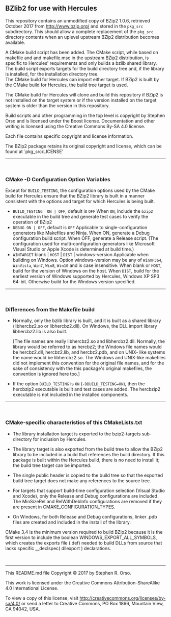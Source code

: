 ## BZlib2 for use with Hercules

This repository contains an unmodified copy of BZip2 1.0.6, retrieved
October 2017 from http://www.bzip.org/ and stored in the `pkg_src`
subdirectory.  This should allow a complete replacement of the `pkg_src`
directory contents when an uplevel upstream BZip2 distribution becomes
available.

A CMake build script has been added.  The CMake script, while based on
makefile and and makefile.msc in the upstream BZip2 distribution, is
specific to Hercules' requirements and only builds a bzlib shared
library. The build script exports targets for the build directory tree
and, if the library is installed, for the installation directory tree.  
The CMake build for Hercules can import either target.  If BZip2 is 
built by the CMake build for Hercules, the build tree target is used.

The CMake build for Hercules will clone and build this repository if
BZip2 is not installed on the target system or if the version installed
on the target system is older than the version in this repository.

Build scripts and other programming in the top level is copyright by
Stephen Orso and is licensed under the Boost license.   Documentation
and other writing is licensed using the Creative Commons By-SA 4.0
license.

Each file contains specific copyright and license information.

The BZip2 package retains its original copyright and license, 
which can be found at `pkg_src/LICENSE'

---
&nbsp;
### CMake -D Configuration Option Variables


Except for `BUILD_TESTING`, the configuration options used by the CMake
build for Hercules ensure that the BZip2 library is built in a manner
consistent with the options and target for which Hercules is being
built.

- `BUILD_TESTING  ON | OFF`, default is `OFF`
    When `ON`, include the `bzip2` executable in the build tree and
    generate test cases to verify the operation of BZip2
- `DEBUG ON | OFF`, default is `OFF`
    Applicable to single-configuration generators like Makefiles and
    Ninja.  When ON, generate a Debug configuration build script.
    When OFF, generate a Release script.  (The configuration used
    for multi-configuration generators like Microsoft Visual Studio
    or Apple Xcode is determined at build time.)
- `WINTARGET`  blank | `HOST` | `DIST` | windows-version
    Applicable when building on Windows.  Option windows-version may be
    any of `WinXP364`, `WinVista`, `Win7`, `Win8`, `Win10` and is case
    insensitive.  When blank or `HOST`, build for the version of Windows
    on the host.  When `DIST`, build for the earliest version of Windows
    supported by Hercules, Windows XP SP3 64-bit.  Otherwise build for
    the Windows version specified.
    
---
&nbsp;
### Differences from the Makefile build

- Normally, only the bzlib library is built, and it is built as a shared
  library (libhercbz2.so or libhercbz2.dll).  On Windows, the DLL import
  library libhercbz2.lib is also built.

  [The file names are really libhercbz2.so and libhercbz2.dll.
  Normally, the library would be referred to as hercbz2; the Windows file
  names would be hercbz2.dll, hercbz2.lib, and hercbz2.pdb, and on UNIX-
  like systems the name would be libhercbz2.so.   The Windows and UNIX-like
  makefiles did not implement this convention for the original file names,
  and for the sake of consistency with the this package's original 
  makefiles, the convention is ignored here too.]

- If the option `BUILD_TESTING` is `ON` (`-DBUILD_TESTING=ON`), then the
  hercbzip2 executable is built and test cases are added.  The hercbzip2
  executable is not included in the installed components.
  
---
&nbsp;
### CMake-specific characteristics of this CMakeLists.txt

- The library installation target is exported to the bzip2-targets
  sub-directory for inclusion by Hercules.

- The library target is also exported from the build tree to allow the
  BZip2 library to be included in a build that references the build
  directory.  If this package is built within the Hercules build, there 
  is no need to install it; the build tree target can be imported.

- The single public header is copied to the build tree so that the
  exported build tree target does not make any references to the source
  tree.

- For targets that support build-time configuration selection (Visual 
  Studio and Xcode), only the Release and Debug configurations are 
  included.  The MinSizeRel and RelWithDebInfo configurations are 
  removed if they are present in CMAKE\_CONFIGURATION\_TYPES.

- On Windows, for both Release and Debug configurations, linker .pdb
  files are created and included in the install of the library.

CMake 3.4 is the minimum version required to build BZip2 because it is
the first version to include the boolean WINDOWS\_EXPORT\_ALL\_SYMBOLS,
which creates the exports file (.def) needed to build DLLs from source
that lacks specific \_\_declspec( dllexport ) declarations.

&nbsp;
&nbsp;

-----------

This README.md file Copyright © 2017 by Stephen R. Orso.

This work is licensed under the Creative Commons Attribution-ShareAlike
4.0 International License.

To view a copy of this license, visit http://creativecommons.org/licenses/by-sa/4.0/
or send a letter to Creative Commons, PO Box 1866, Mountain View, CA 94042, USA.
